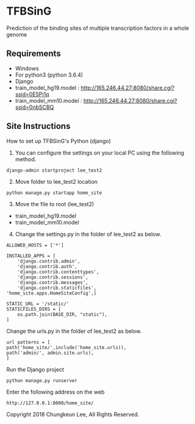 # TFBSinG
Prediction of the binding sites of multiple transcription factors in a whole genome


## Requirements
* Windows
* For python3 (python 3.6.4)
* Django
* train_model_hg19.model : http://165.246.44.27:8080/share.cgi?ssid=0E5Pj1q
* train_model_mm10.model : http://165.246.44.27:8080/share.cgi?ssid=0nbSCBQ

## Site Instructions
How to set up TFBSinG's Python (django)

1. You can configure the settings on your local PC using the following method.
 
```django-admin startproject lee_test2```

2. Move folder to lee_test2 location

```python manage.py startapp home_site```

3. Move the file to root (lee_test2)
+ train_model_hg19.model
+ train_model_mm10.model

4. Change the settings.py in the folder of lee_test2 as below.

```ALLOWED_HOSTS = ['*']```
```
INSTALLED_APPS = [
    'django.contrib.admin',
    'django.contrib.auth',
    'django.contrib.contenttypes',
    'django.contrib.sessions',
    'django.contrib.messages',
    'django.contrib.staticfiles',
'home_site.apps.HomeSiteConfig',]

STATIC_URL = '/static/'
STATICFILES_DIRS = [
	os.path.join(BASE_DIR, "static"),
]
```
Change the urls.py in the folder of lee_test2 as below.
```
url patterns = [
path('home_site/',include('home_site.urls)),
path('admin/', admin.site.urls),
]
```

Run the Django project
```
python manage.py runserver
```

Enter the following address on the web
```
http://127.0.0.1:8000/home_site/
```

Copyright 2018 Chungkeun Lee, All Rights Reserved.
